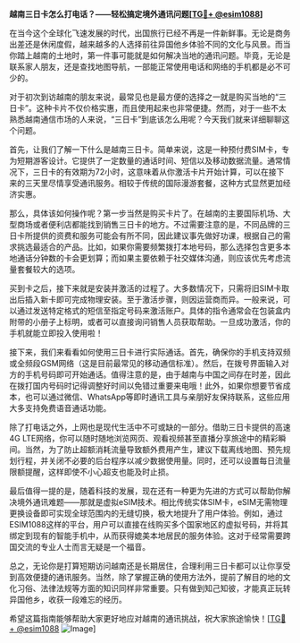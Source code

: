 **越南三日卡怎么打电话？——轻松搞定境外通讯问题[[TG💪+ @esim1088](https://t.me/s/esim1088)]**

在当今这个全球化飞速发展的时代，出国旅行已经不再是一件新鲜事。无论是商务出差还是休闲度假，越来越多的人选择前往异国他乡体验不同的文化与风景。而当你踏上越南的土地时，第一件事可能就是如何解决当地的通讯问题。毕竟，无论是联系家人朋友，还是查找地图导航，一部能正常使用电话和网络的手机都是必不可少的。

对于初次到访越南的朋友来说，最常见也是最方便的选择之一就是购买当地的“三日卡”。这种卡片不仅价格实惠，而且使用起来也非常便捷。然而，对于一些不太熟悉越南通信市场的人来说，“三日卡”到底该怎么用呢？今天我们就来详细聊聊这个问题。

首先，让我们了解一下什么是越南三日卡。简单来说，这是一种预付费SIM卡，专为短期游客设计。它提供了一定数量的通话时间、短信以及移动数据流量。通常情况下，三日卡的有效期为72小时，这意味着从你激活卡片开始计算，可以在接下来的三天里尽情享受通讯服务。相较于传统的国际漫游套餐，这种方式显然更加经济实惠。

那么，具体该如何操作呢？第一步当然是购买卡片了。在越南的主要国际机场、大型商场或者便利店都能找到销售三日卡的地方。不过需要注意的是，不同品牌的三日卡所提供的资费和服务可能会有所不同，因此建议事先做好功课，根据自己的需求挑选最适合的产品。比如，如果你需要频繁拨打本地号码，那么选择包含更多本地通话分钟数的卡会更划算；而如果主要依赖于社交媒体沟通，则应该优先考虑流量套餐较大的选项。

买到卡之后，接下来就是安装并激活的过程了。大多数情况下，只需将旧SIM卡取出后插入新卡即可完成物理安装。至于激活步骤，则因运营商而异。一般来说，可以通过发送特定格式的短信至指定号码来激活账户。具体的指令通常会在包装盒内附带的小册子上标明，或者可以直接询问销售人员获取帮助。一旦成功激活，你的手机就能立即投入使用啦！

接下来，我们来看看如何使用三日卡进行实际通话。首先，确保你的手机支持双频或全频段GSM网络（这是目前最常见的移动通信标准）。然后，在拨号界面输入对方的手机号码即可开始通话。值得注意的是，由于越南与中国之间存在时差，因此在拨打国内号码时记得调整好时间以免错过重要来电哦！此外，如果你想要节省成本，也可以通过微信、WhatsApp等即时通讯工具与亲朋好友保持联系，这些应用大多支持免费语音通话功能。

除了打电话之外，上网也是现代生活中不可或缺的一部分。借助三日卡提供的高速4G LTE网络，你可以随时随地浏览网页、观看视频甚至直播分享旅途中的精彩瞬间。当然，为了防止超额消耗流量导致额外费用产生，建议下载离线地图、预先规划行程，并关闭不必要的后台程序以减少数据使用量。同时，还可以设置每日流量限额提醒，这样即使不小心超支也能及时止损。

最后值得一提的是，随着科技的发展，现在还有一种更为先进的方式可以帮助你解决境外通讯难题——那就是虚拟eSIM技术。相比传统实体SIM卡，eSIM无需物理更换设备即可实现全球范围内的无缝切换，极大地提升了用户体验。例如，通过ESIM1088这样的平台，用户可以直接在线购买多个国家地区的虚拟号码，并将其绑定到现有的智能手机中，从而获得媲美本地居民的服务体验。这对于经常需要跨国交流的专业人士而言无疑是一个福音。

总之，无论你是打算短期访问越南还是长期居住，合理利用三日卡都可以让你享受到高效便捷的通讯服务。当然，除了掌握正确的使用方法外，提前了解目的地的文化习俗、法律法规等方面的知识同样非常重要。只有做到知己知彼，才能真正玩转异国他乡，收获一段难忘的经历。

希望这篇指南能够帮助大家更好地应对越南的通讯挑战，祝大家旅途愉快！[[TG💪+ @esim1088](https://t.me/s/esim1088) ![Image](https://i.postimg.cc/4NQfJmqS/Snipaste-2025-05-13-00-14-12.png)]